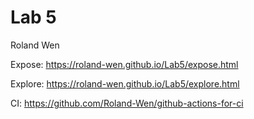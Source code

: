 # Lab 5
Roland Wen

Expose: https://roland-wen.github.io/Lab5/expose.html

Explore: https://roland-wen.github.io/Lab5/explore.html

CI: https://github.com/Roland-Wen/github-actions-for-ci
